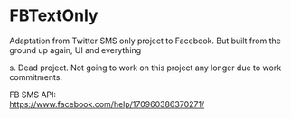 # FBTextOnly
Adaptation from Twitter SMS only project to Facebook. But built from the ground up again, UI and everything

s. Dead project. Not going to work on this project any longer due to work commitments.

FB SMS API:
<br/>
https://www.facebook.com/help/170960386370271/
